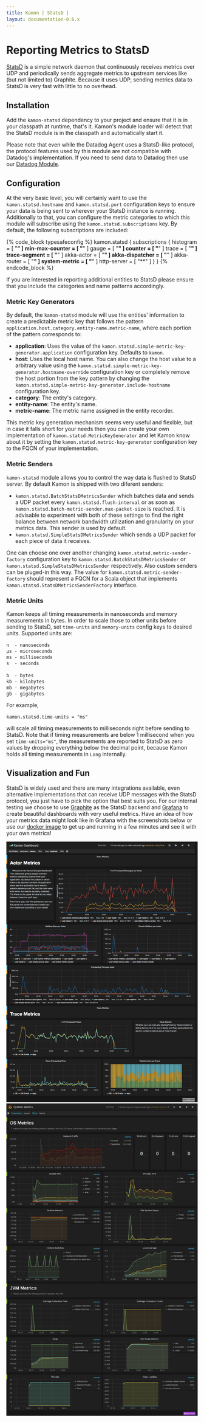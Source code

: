 ```yaml
---
title: Kamon | StatsD |
layout: documentation-0.6.x
---
```


Reporting Metrics to StatsD
===========================

[StatsD] is a simple network daemon that continuously receives metrics over UDP and periodically sends aggregate metrics
to upstream services like (but not limited to) Graphite. Because it uses UDP, sending metrics data to StatsD is very
fast with little to no overhead.


Installation
------------

Add the `kamon-statsd` dependency to your project and ensure that it is in your classpath at runtime, that's it.
Kamon's module loader will detect that the StatsD module is in the classpath and automatically start it.

Please note that even while the Datadog Agent uses a StatsD-like protocol, the protocol features used by this module are
not compatible with Datadog's implementation. If you need to send data to Datadog then use our [Datadog Module].


Configuration
-------------

At the very basic level, you will certainly want to use the `kamon.statsd.hostname` and `kamon.statsd.port` configuration
keys to ensure your data is being sent to wherever your StatsD instance is running. Additionally to that, you can configure
the metric categories to which this module will subscribe using the `kamon.statsd.subscriptions` key. By default, the
following subscriptions are included:

{% code_block typesafeconfig %}
kamon.statsd {
  subscriptions {
    histogram       = [ "**" ]
    min-max-counter = [ "**" ]
    gauge           = [ "**" ]
    counter         = [ "**" ]
    trace           = [ "**" ]
    trace-segment   = [ "**" ]
    akka-actor      = [ "**" ]
    akka-dispatcher = [ "**" ]
    akka-router     = [ "**" ]
    system-metric   = [ "**" ]
    http-server     = [ "**" ]
  }
}
{% endcode_block %}

If you are interested in reporting additional entities to StatsD please ensure that you include the categories and name
patterns accordingly.


### Metric Key Generators ###

By default, the `kamon-statsd` module will use the entities' information to create a predictable metric key that follows
the pattern `application.host.category.entity-name.metric-name`, where each portion of the pattern corresponds to:

* __application__: Uses the value of the `kamon.statsd.simple-metric-key-generator.application` configuration key.
Defaults to `kamon`.
* __host__: Uses the local host name. You can also change the host value to a arbitrary value using the
`kamon.statsd.simple-metric-key-generator.hostname-override` configuration key or completely remove the host portion
from the key pattern by changing the `kamon.statsd.simple-metric-key-generator.include-hostname` configuration key.
* __category__: The entity's category.
* __entity-name__: The entity's name.
* __metric-name__: The metric name assigned in the entity recorder.

This metric key generation mechanism seems very useful and flexible, but in case it falls short for your needs then you
can create your own implementation of `kamon.statsd.MetricKeyGenerator` and let Kamon know about it by setting the
`kamon.statsd.metric-key-generator` configuration key to the FQCN of your implementation.

### Metric Senders ###
`kamon-statsd` module allows you to control the way data is flushed to StatsD server. By default Kamon is shipped with two diferent senders:

  -  `kamon.statsd.BatchStatsDMetricsSender` which batches data and sends a UDP packet every `kamon.statsd.flush-interval` or as soon as `kamon.statsd.batch-metric-sender.max-packet-size` is reached. It is advisable to experiment with both of these settings to
  find the right balance between network bandwidth utilization and granularity on your metrics data. This sender is used by default.
  -  `kamon.statsd.SimpleStatsDMetricsSender` which sends a UDP packet for each piece of data it receives.

One can choose one over another changing `kamon.statsd.metric-sender-factory` configuration key to `kamon.statsd.BatchStatsDMetricsSender` or `kamon.statsd.SimpleStatsDMetricsSender` respectively. Also custom senders can be pluged-in this way. The value for `kamon.statsd.metric-sender-factory` should represent a FQCN for a Scala object that implements `kamon.statsd.StatsDMetricsSenderFactory` interface.

### Metric Units ###

Kamon keeps all timing measurements in nanoseconds and memory measurements in bytes. In order to scale those to other units before sending to StatsD, set `time-units` and `memory-units` config keys to desired units. Supported units are:
```
n  - nanoseconds
µs - microseconds
ms - milliseconds
s  - seconds

b  - bytes
kb - kilobytes
mb - megabytes
gb - gigabytes
```
For example,
```
kamon.statsd.time-units = "ms"
```
will scale all timing measurements to milliseconds right before sending to StatsD.
Note that if timing measurements are below 1 millisecond when you set `time-units="ms"`,
the measurements are reported to StatsD as zero values by dropping everything below the decimal point,
because Kamon holds all timing measurements in `Long` internally.


Visualization and Fun
---------------------

StatsD is widely used and there are many integrations available, even alternative implementations that can receive UDP
messages with the StatsD protocol, you just have to pick the option that best suits you. For our internal testing we
choose to use [Graphite] as the StatsD backend and [Grafana] to create beautiful dashboards with very useful metrics.
Have an idea of how your metrics data might look like in Grafana with the screenshots below or use our [docker image] to
get up and running in a few minutes and see it with your own metrics!

<img class="img-fluid" src="/assets/img/kamon-statsd-grafana.png">

<img class="img-fluid" src="/assets/img/kamon-system-metrics.png">


[StatsD]: https://github.com/etsy/statsd/
[get started]: /documentation/get-started/
[Graphite]: http://graphite.wikidot.com/
[Grafana]: http://grafana.org
[docker image]: https://github.com/kamon-io/docker-grafana-graphite
[Datadog Module]: ../../kamon-datadog/overview/
